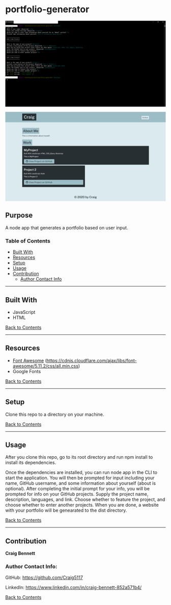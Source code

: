 # portfolio-generator

![Screenshot of Portfolio Generator in Git Bash Terminal](./screenshots/screenshot-1.png)
![Screenshot of Portfolio Generator in Git Bash Terminal](./screenshots/screenshot-2.png)
## Purpose
A node app that generates a portfolio based on user input.
### Table of Contents
- [Built With](#built-with)
- [Resources](#resources)
- [Setup](#setup)
- [Usage](#usage)
- [Contribution](#contribution)
    - [Author Contact Info](#author-contact-info)

---
## Built With
- JavaScript
- HTML

[Back to Contents](#table-of-contents)

---
## Resources
- [Font Awesome](https://fontawesome.com/) (https://cdnjs.cloudflare.com/ajax/libs/font-awesome/5.11.2/css/all.min.css)
- Google Fonts

[Back to Contents](#table-of-contents)

---
## Setup

Clone this repo to a directory on your machine.

[Back to Contents](#table-of-contents)

---
## Usage

After you clone this repo, go to its root directory and run npm install to install its dependencies.

Once the dependencies are installed, you can run node app in the CLI to start the application. You will then be prompted for input including your name, GitHub username, and some information about yourself (about is optional). After completing the initial prompt for your info, you will be prompted for info on your GitHub projects. Supply the project name, description, languages, and link. Choose whether to feature the project, and choose whether to enter another projects. When you are done, a website with your portfolio will be genearated to the dist directory.

[Back to Contents](#table-of-contents)

---

## Contribution

**Craig Bennett**
### Author Contact Info:

GitHub: https://github.com/Craig5117

LinkedIn: https://www.linkedin.com/in/craig-bennett-852a571b4/

[Back to Contents](#table-of-contents)

